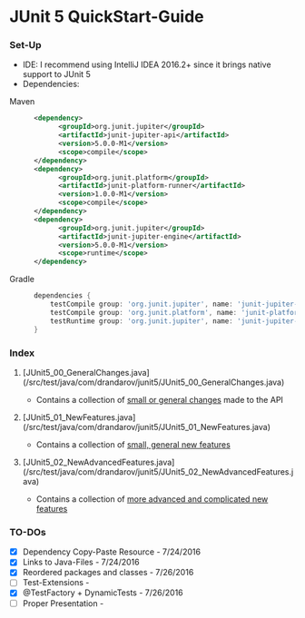 # JUnit 5 QuickStart-Guide

### Set-Up
- IDE: I recommend using IntelliJ IDEA 2016.2+ since it brings native support to JUnit 5
- Dependencies:

Maven
```xml
      <dependency>
            <groupId>org.junit.jupiter</groupId>
            <artifactId>junit-jupiter-api</artifactId>
            <version>5.0.0-M1</version>
            <scope>compile</scope>
      </dependency>
      <dependency>
            <groupId>org.junit.platform</groupId>
            <artifactId>junit-platform-runner</artifactId>
            <version>1.0.0-M1</version>
            <scope>compile</scope>
      </dependency>
      <dependency>
            <groupId>org.junit.jupiter</groupId>
            <artifactId>junit-jupiter-engine</artifactId>
            <version>5.0.0-M1</version>
            <scope>runtime</scope>
      </dependency>
```
Gradle
```gradle
      dependencies {
          testCompile group: 'org.junit.jupiter', name: 'junit-jupiter-api', version: '5.0.0-M1'´
          testCompile group: 'org.junit.platform', name: 'junit-platform-runner', version: '1.0.0-M1'
          testRuntime group: 'org.junit.jupiter', name: 'junit-jupiter-engine', version: '5.0.0-M1'
      }
```

### Index
1. [JUnit5_00_GeneralChanges.java] (/src/test/java/com/drandarov/junit5/JUnit5_00_GeneralChanges.java)
    - Contains a collection of <u>small or general changes</u> made to the API

3. [JUnit5_01_NewFeatures.java] (/src/test/java/com/drandarov/junit5/JUnit5_01_NewFeatures.java)
    - Contains a collection of <u>small, general new features</u>
    
4. [JUnit5_02_NewAdvancedFeatures.java] (/src/test/java/com/drandarov/junit5/JUnit5_02_NewAdvancedFeatures.java)
    - Contains a collection of <u>more advanced and complicated new features</u>

### TO-DOs
- [x] Dependency Copy-Paste Resource    -    7/24/2016
- [x] Links to Java-Files               -    7/24/2016
- [x] Reordered packages and classes    -    7/26/2016
- [ ] Test-Extensions                   -
- [x] @TestFactory + DynamicTests       -    7/26/2016
- [ ] Proper Presentation               -
